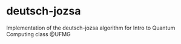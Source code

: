 # deutsch-jozsa
Implementation of the deutsch-jozsa algorithm for Intro to Quantum Computing class @UFMG
